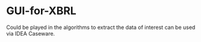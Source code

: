 # GUI-for-XBRL 
Could be played in the algorithms to extract the data of interest can be used via IDEA Caseware.
